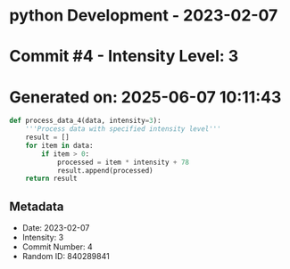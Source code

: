 ﻿# python Development - 2023-02-07
# Commit #4 - Intensity Level: 3
# Generated on: 2025-06-07 10:11:43
```python
def process_data_4(data, intensity=3):
    '''Process data with specified intensity level'''
    result = []
    for item in data:
        if item > 0:
            processed = item * intensity + 78
            result.append(processed)
    return result
```
## Metadata
- Date: 2023-02-07
- Intensity: 3
- Commit Number: 4
- Random ID: 840289841

